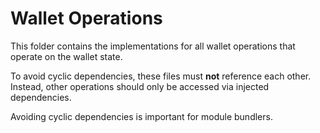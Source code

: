 # Wallet Operations

This folder contains the implementations for all wallet operations that operate on the wallet state.

To avoid cyclic dependencies, these files must **not** reference each other.  Instead, other operations should only be accessed via injected dependencies.

Avoiding cyclic dependencies is important for module bundlers.